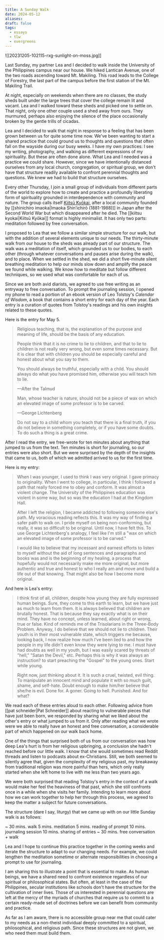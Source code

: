 ```yaml
---
title: A Sunday Walk
date: 2024-05-12
aliases: 
draft: false
tags:
  - essays
  - tlw
  - evergreens
---
```

![[20231205-102115-rxg-sunlight-on-moss.jpg]]

Last Sunday, my partner Lea and I decided to walk inside the University of the Philippines campus near our house. We hiked Lantican Avenue, one of the two roads ascending toward Mt. Makiling. This road leads to the College of Forestry, the last part of the campus before the first station of the Mt. Makiling Trail.

At night, especially on weekends when there are no classes, the study sheds built under the large trees that cover the college remain lit and vacant. Lea and I walked toward these sheds and picked one to settle on. That night, only one other couple used a shed away from ours. They murmured, perhaps also enjoying the silence of the place occasionally broken by the gentle trills of cicadas.

Lea and I decided to walk that night in response to a feeling that has been grown between us for quite some time now. We've been wanting to start a shared practice that could ground us to thoughts and questions that often fall on the wayside during our busy weeks. I have my own practices: I see my writing, photography, and walking as different expressions of my spirituality. But these are often done alone. What Lea and I needed was a practice we could share. However, since we have intentionally distanced ourselves from any local church, congregation, or spiritual group, we don't have that structure readily available to confront perennial thoughts and questions. We knew we had to build that structure ourselves.

Every other Thursday, I join a small group of individuals from different parts of the world to explore how to create and practice a profoundly liberating form of spirituality grounded in interdependence with community and nature. The group calls itself [Kiitsū Kyōkai](https://andrewjbrown.blogspot.com/p/kiitsu-kyokai.html), after a local community founded by [[shinichiro imaoka|Imaoka Shin’ichirō (1881-1988)]] in Japan after the Second World War but which disappeared after he died. The [[kiitsu kyokai|Kiitsū Kyōkai]] format is highly minimalist. It has only two parts: meditation followed by free conversation.

I proposed to Lea that we follow a similar simple structure for our walk, but with the addition of several elements unique to our needs. The thirty-minute walk from our house to the sheds was already part of our structure. The walk was a meditation of itself, which grounded us to our bodies, to each other (through whatever conversations and pauses arise during the walk), and to place. When we settled in the shed, we did a short five-minute silent breathing meditation to help our minds slow down and amplify the peace we found while walking. We know how to meditate but follow different techniques, so we used what was comfortable for each of us.

Since we are both avid diarists, we agreed to use free writing as an entryway to free conversation. To prompt the journaling session, I opened my phone to read a portion of an ebook version of Leo Tolstoy's *Calendar of Wisdom*, a book that contains a short entry for each day of the year. Each entry is a curation of quotes from Tolstoy's readings and his own insights related to these quotes.

Here is the entry for May 5.

>Religious teaching, that is, the explanation of the purpose and meaning of life, should be the basis of any education.
>
>People think that it is no crime to lie to children, and that to lie to children is not really very wrong, but even some­ times necessary. But it is clear that with children you should be especially careful and honest about what you say to them.
>
>You should always be truthful, especially with a child. You should always do what you have promised him, otherwise you will teach him to lie.
>
>—After the Talmud
>
>Man, whose teacher is nature, should not be a piece of wax on which an elevated image of some professor is to be carved.
>
>—George Lichtenberg
>
>Do not say to a child whom you teach that there is a final truth, if you do not believe in something completely, or if you have some doubts. To do such a thing is a great crime.

After I read the entry, we free-wrote for ten minutes about anything that jumped to us from the text. Ten minutes is short for journaling, so our entries were also short. But we were surprised by the depth of the insights that came to us, both of which we admitted arrived to us for the first time.

Here is my entry:

>When I was younger, I used to think I was very original. I gave primacy to originality. When I went to college, in particular, I think I followed a path that really forced me to obey and conform. It was almost a violent change. The University of the Philippines education was violent in some way, but so was the education I had at the Kingdom Hall.
>
>After I left the religion, I became addicted to following someone else's path. My voracious reading reflects this. It was my way of finding a safer path to walk on. I pride myself on being non-conforming, but really, it was so difficult to be original. Until now, I have felt this. To use George Lichtenberg's analogy, I feel like I'm still a "wax on which an elevated image of some professor is to be carved."
>
>I would like to believe that my incessant and earnest efforts to listen to myself without the aid of long sentences and paragraphs and books was and is the beginning of my healing, a process that hopefully would not necessarily make me more original, but more authentic and true and honest to who I really am and move and build a life out of that knowing. That might also be how I become more original.

And here is Lea's entry:

>I think first of all, children, despite how young they are fully expressed human beings. Sure, they come to this earth to learn, but we have just as much to learn from them. It is always believed that children are brutally honest. That is because they say exactly what is on their mind. They have no concept, unless learned, about right or wrong, true or false. Kind of reminds me of the Trisolarians in the Three-Body Problem. Anyway, I do believe that we should not lie to children. Their youth is in their most vulnerable state, which triggers me because, looking back, I now realize how much l've been lied to and how the people in my life didn't even know they were lying to me. I must have had doubts as well in my youth, but I was easily scared by threats of "hell," "Satan the Devil," etc. Perhaps this is why it was always an instruction? to start preaching the "Gospel" to the young ones. Start while young.
>
>Right now, just thinking about it. It is such a cruel, twisted, evil thing. To manipulate an innocent mind and populate it with so much guilt, shame, and self-hate. Doubt enough to make him/her believe that she/he is evil. Done for. A goner. Going to hell. Punished. And for what?

We read each of these entries aloud to each other. Following advice from [[pat schneider|Pat Schneider]] about reacting to vulnerable pieces that have just been born, we responded by sharing what we liked about the other's entry or what jumped to us from it. Only after reading what we wrote were we able to really have an honest and free conversation, a considerable part of which happened on our walk back home.

One of the things that surprised both of us from our conversation was how deep Lea's hurt is from her religious upbringing, a conclusion she hadn't reached before our little walk. I know that she would sometimes read Reddit threads and listen to podcasts about ex-Christians. Still, we both seemed to silently agree that, given the complexity of my religious past, my breakaway from traditional religion was more painful than hers, which only really started when she left home to live with me less than two years ago.

We were both surprised that reading Tolstoy's entry in the context of a walk would make her feel the heaviness of that past, which she still confronts once in a while when she visits her family. Intending to learn more about how we can work together to help her through this process, we agreed to keep the matter a subject for future conversations.

The structure (dare I say, liturgy) that we came up with on our little Sunday walk is as follows:

~ 30 mins. walk
5 mins. meditation
5 mins. reading of prompt
10 mins. journaling session
10 mins. sharing of entries
~ 30 mins. free conversation + walk

Lea and I hope to continue this practice together in the coming weeks and iterate the structure to adapt to our changing needs. For example, we could lengthen the meditation sometime or alternate responsibilities in choosing a prompt to use for journaling.

I am sharing this to illustrate a point that is essential to make. As human beings, we have a shared need to confront existence regardless of our spiritual or philosophical states. But often, at least in the case of the Philippines, secular institutions like schools don't have the structure for the cultivation of inner lives. Those of us interested in perennial questions are left at the mercy of the myriads of churches that require us to commit to a certain ready-made set of doctrines before we can benefit from community and practice.

As far as I am aware, there is no accessible group near me that could cater to my needs as a non-theist individual deeply committed to a spiritual, philosophical, and religious path. Since these structures are not given, we who need them must build them.